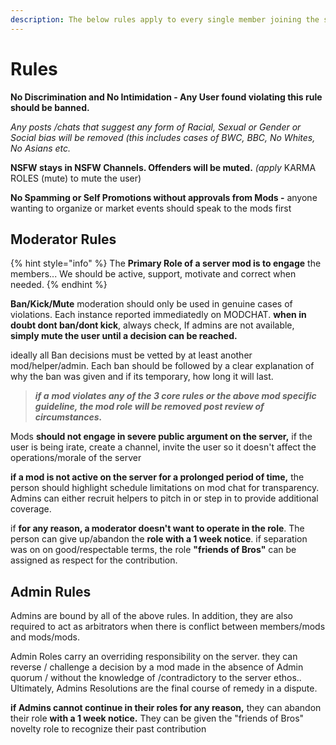 ```yaml
---
description: The below rules apply to every single member joining the server.
---
```


# Rules

 **No Discrimination and No Intimidation - Any User found violating this rule should be banned.**

_Any posts /chats that suggest any form of Racial, Sexual or Gender or Social bias will be removed \(this includes cases of BWC, BBC, No Whites, No Asians etc._

 **NSFW stays in NSFW Channels. Offenders will be muted.** _\(apply_ KARMA ROLES \(mute\) to mute the user\)

 **No Spamming or Self Promotions without approvals from Mods -** anyone wanting to organize or market events should speak to the mods first

## Moderator Rules

{% hint style="info" %}
The **Primary Role of a server mod  is to engage** the members...  We should be active, support, motivate and correct when needed. 
{% endhint %}

**Ban/Kick/Mute** moderation should only be used in genuine cases of violations. Each instance reported immediatedly on MODCHAT. **when in doubt dont ban/dont kick**, always check, If admins are not available, **simply mute the user until a decision can be reached.**

ideally all Ban decisions must be vetted by at least another mod/helper/admin. Each ban should be followed by a clear explanation of why the ban was given and if its temporary, how long it will last.

> _**if a**_ _**mod violates any of the 3 core rules or the above mod specific guideline, the mod role will be removed post review of circumstances.**_

Mods **should not engage in severe public argument on the server,** if the user is being irate, create a channel, invite the user so it doesn't affect the operations/morale of the server

**if a mod is not active on the server for a prolonged period of time,**  the person should highlight schedule limitations on mod chat for transparency. Admins can either recruit helpers to pitch in or step in to provide additional coverage.

 if **for any reason, a moderator doesn't want to operate in the role**. The person can give up/abandon the **role with a 1 week notice**. if separation was on on good/respectable terms, the role **"friends of Bros"** can be assigned as respect for the contribution.

## Admin Rules

Admins are bound by all of the above rules. In addition, they are also required to act as arbitrators when there is conflict between members/mods and mods/mods. 

Admin Roles carry an overriding responsibility on the server. they can reverse / challenge a decision by a mod made in the absence of Admin quorum / without the knowledge of /contradictory to the server ethos.. Ultimately, Admins Resolutions are the final course of remedy in a dispute. 

**if Admins cannot continue in their roles for any reason,** they can abandon their role **with a 1 week notice.** They can be given the "friends of Bros" novelty role to recognize their past contribution






